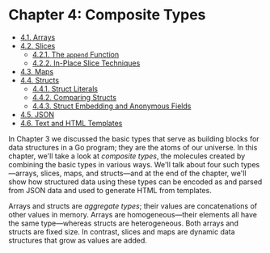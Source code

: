 # Chapter 4: Composite Types

<!-- TOC -->

- [4.1. Arrays](#41-arrays)
- [4.2. Slices](#42-slices)
  - [4.2.1. The `append` Function](#421-the-append-function)
  - [4.2.2. In-Place Slice Techniques](#422-in-place-slice-techniques)
- [4.3. Maps](#43-maps)
- [4.4. Structs](#44-structs)
  - [4.4.1. Struct Literals](#441-struct-literals)
  - [4.4.2. Comparing Structs](#442-comparing-structs)
  - [4.4.3. Struct Embedding and Anonymous Fields](#443-struct-embedding-and-anonymous-fields)
- [4.5. JSON](#45-json)
- [4.6. Text and HTML Templates](#46-text-and-html-templatesp)

<!-- /TOC -->

In Chapter 3 we discussed the basic types that serve as building blocks for data structures in a Go program; they are the atoms of our universe. In this chapter, we'll take a look at *composite types*, the molecules created by combining the basic types in various ways. We'll talk about four such types—arrays, slices, maps, and structs—and at the end of the chapter, we'll show how structured data using these types can be encoded as and parsed from JSON data and used to generate HTML from templates.

Arrays and structs are *aggregate types*; their values are concatenations of other values in memory. Arrays are homogeneous—their elements all have the same type—whereas structs are heterogeneous. Both arrays and structs are fixed size. In contrast, slices and maps are dynamic data structures that grow as values are added.
